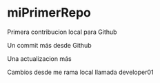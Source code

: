 # miPrimerRepo

Primera contribucion local para Github

Un commit más desde Github

Una actualizacion más

Cambios desde me rama local llamada developer01 